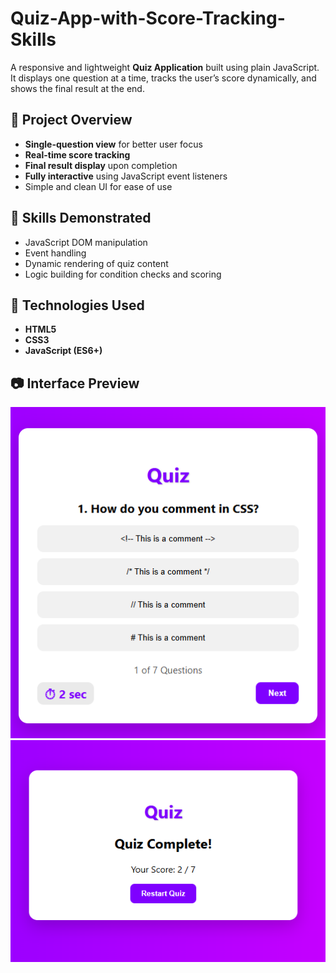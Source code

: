 # Quiz-App-with-Score-Tracking-Skills

A responsive and lightweight **Quiz Application** built using plain JavaScript. It displays one question at a time, tracks the user’s score dynamically, and shows the final result at the end.

## 🎯 Project Overview

* **Single-question view** for better user focus
* **Real-time score tracking**
* **Final result display** upon completion
* **Fully interactive** using JavaScript event listeners
* Simple and clean UI for ease of use

## 🔧 Skills Demonstrated

* JavaScript DOM manipulation
* Event handling
* Dynamic rendering of quiz content
* Logic building for condition checks and scoring

## 🚀 Technologies Used

* **HTML5**
* **CSS3**
* **JavaScript (ES6+)**

## 📷 Interface Preview

![alt](https://github.com/fizzaaliawan/Quiz-App-with-Score-Tracking-Skills/blob/0fac5a07b8f89fecdc3861eb857701bb89bdf056/1.PNG)
![alt](https://github.com/fizzaaliawan/Quiz-App-with-Score-Tracking-Skills/blob/0fac5a07b8f89fecdc3861eb857701bb89bdf056/2.PNG)


